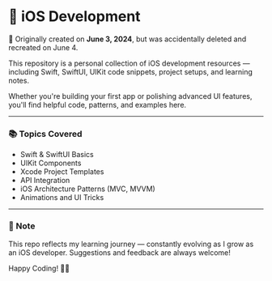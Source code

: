 # 🚀 iOS Development

📅 Originally created on **June 3, 2024**, but was accidentally deleted and recreated on June 4.

This repository is a personal collection of iOS development resources — including Swift, SwiftUI, UIKit code snippets, project setups, and learning notes.

Whether you're building your first app or polishing advanced UI features, you'll find helpful code, patterns, and examples here.

---

### 📚 Topics Covered
- Swift & SwiftUI Basics
- UIKit Components
- Xcode Project Templates
- API Integration
- iOS Architecture Patterns (MVC, MVVM)
- Animations and UI Tricks

---

### 🔖 Note
This repo reflects my learning journey — constantly evolving as I grow as an iOS developer. Suggestions and feedback are always welcome!

Happy Coding! 🍎✨
